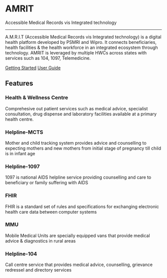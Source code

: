 # AMRIT

Accessible Medical Records vis Integrated technology

---

A.M.R.I.T (Accessible Medical Records vis Integrated technology) is a digital health platform developed by PSMRI and Wipro. It connects beneficiaries, health facilities & the health workforce in an integrated ecosystem through technology. AMRIT is leveraged by multiple HWCs across states with services such as 104, 1097, Telemedicine.


<div class="text-center">
<a href="developer-guide/" class="btn btn-primary" role="button">Getting Started</a>
<a href="user-guide/" class="btn btn-primary" role="button">User Guide</a>
</div>

<div class="jumbotron">
<h2 class="display-4 text-center">Features</h2>

<div class="row">
  <div class="col-sm-6">
    <div class="card">
      <div class="card-body">
        <h3 class="card-title">Health & Wellness Centre</h3>
        <p class="card-text">
            Comprehesive out patient services such as medical advice, specialist consultation, drug dispense and laboratory facilities available at a primary health centre.
        </p>
      </div>
    </div>
  </div>
  <div class="col-sm-6">
    <div class="card">
      <div class="card-body">
        <h3 class="card-title">Helpline-MCTS</h3>
        <p class="card-text">
            Mother and child tracking system provides advice and counselling to expecting mothers and new mothers from initial stage of pregnancy till child is in infant age
        </p>
      </div>
    </div>
  </div>
</div>

<div class="row">
  <div class="col-sm-6">
    <div class="card">
      <div class="card-body">
        <h3 class="card-title">Helpline-1097</h3>
        <p class="card-text">
            1097 is national AIDS helpline service providing counselling and care to beneficiary or family suffering with AIDS
        </p>
      </div>
    </div>
  </div>
  <div class="col-sm-6">
    <div class="card">
      <div class="card-body">
        <h3 class="card-title">FHIR</h3>
        <p class="card-text">
            FHIR is a standard set of rules and specifications for exchanging electronic health care data between computer systems
        </p>
      </div>
    </div>
  </div>
</div>

<div class="row">
  <div class="col-sm-6">
    <div class="card">
      <div class="card-body">
        <h3 class="card-title">MMU</h3>
        <p class="card-text">
            Mobile Medical Units are specially equipped vans that provide medical advice & diagnostics in rural areas
        </p>
      </div>
    </div>
  </div>
  <div class="col-sm-6">
    <div class="card">
      <div class="card-body">
        <h3 class="card-title">Helpline-104</h3>
        <p class="card-text">
            Call centre service that provides medical advice, counselling, grievance redressel and directory services
        </p>
      </div>
    </div>
  </div>
</div>
</div>